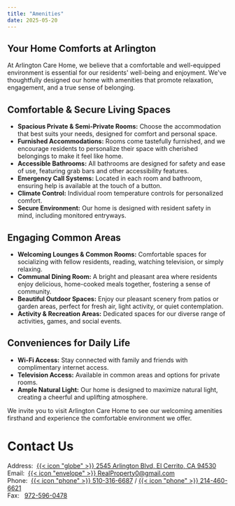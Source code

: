 ```yaml
---
title: "Amenities"
date: 2025-05-20
---
```


## Your Home Comforts at Arlington

At Arlington Care Home, we believe that a comfortable and well-equipped environment is essential for our residents' well-being and enjoyment. We've thoughtfully designed our home with amenities that promote relaxation, engagement, and a true sense of belonging.

## Comfortable & Secure Living Spaces
*   **Spacious Private & Semi-Private Rooms:** Choose the accommodation that best suits your needs, designed for comfort and personal space.
*   **Furnished Accommodations:** Rooms come tastefully furnished, and we encourage residents to personalize their space with cherished belongings to make it feel like home.
*   **Accessible Bathrooms:** All bathrooms are designed for safety and ease of use, featuring grab bars and other accessibility features.
*   **Emergency Call Systems:** Located in each room and bathroom, ensuring help is available at the touch of a button.
*   **Climate Control:** Individual room temperature controls for personalized comfort.
*   **Secure Environment:** Our home is designed with resident safety in mind, including monitored entryways.

## Engaging Common Areas
*   **Welcoming Lounges & Common Rooms:** Comfortable spaces for socializing with fellow residents, reading, watching television, or simply relaxing.
*   **Communal Dining Room:** A bright and pleasant area where residents enjoy delicious, home-cooked meals together, fostering a sense of community.
*   **Beautiful Outdoor Spaces:** Enjoy our pleasant scenery from patios or garden areas, perfect for fresh air, light activity, or quiet contemplation.
*   **Activity & Recreation Areas:** Dedicated spaces for our diverse range of activities, games, and social events.

## Conveniences for Daily Life
*   **Wi-Fi Access:** Stay connected with family and friends with complimentary internet access.
*   **Television Access:** Available in common areas and options for private rooms.
*   **Ample Natural Light:** Our home is designed to maximize natural light, creating a cheerful and uplifting atmosphere.

We invite you to visit Arlington Care Home to see our welcoming amenities firsthand and experience the comfortable environment we offer.

# Contact Us
Address:&nbsp; [{{< icon "globe" >}}&nbsp;2545 Arlington Blvd, El Cerrito, CA 94530](https://maps.app.goo.gl/wjRG24NTEUGGqKfw8) \
Email:&nbsp; [{{< icon "envelope" >}}&nbsp;RealProperty0@gmail.com](mailto:RealProperty0@gmail.com) \
Phone:&nbsp; [{{< icon "phone" >}}&nbsp;510-316-6687](tel:510-316-6687) / [{{< icon "phone" >}}&nbsp;214-460-6621](tel:214-460-6621) \
Fax: &nbsp; [972-596-0478](tel:972-596-0478)
